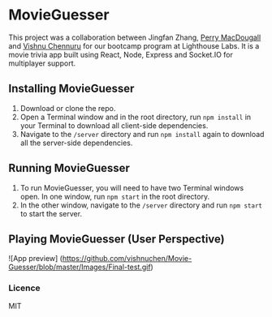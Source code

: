# MovieGuesser

This project was a collaboration between Jingfan Zhang, [Perry MacDougall](https://github.com/perrymacdougall/) and [Vishnu Chennuru](https://github.com/vishnuchen) for our bootcamp program at Lighthouse Labs. It is a movie trivia app built using React, Node, Express and Socket.IO for multiplayer support.

## Installing MovieGuesser

1. Download or clone the repo.
2. Open a Terminal window and in the root directory, run `npm install` in your Terminal to download all client-side dependencies.
3. Navigate to the `/server` directory and run `npm install` again to download all the server-side dependencies.

## Running MovieGuesser

1. To run MovieGuesser, you will need to have two Terminal windows open. In one window, run `npm start` in the root directory.
2. In the other window, navigate to the `/server` directory and run `npm start` to start the server.

## Playing MovieGuesser (User Perspective)

![App preview] (https://github.com/vishnuchen/Movie-Guesser/blob/master/Images/Final-test.gif)

### Licence
MIT